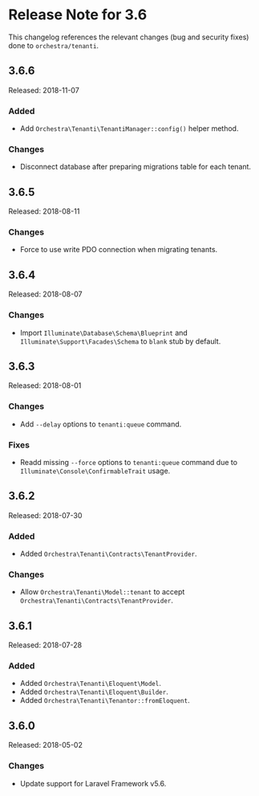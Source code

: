 # Release Note for 3.6

This changelog references the relevant changes (bug and security fixes) done to `orchestra/tenanti`.

## 3.6.6

Released: 2018-11-07

### Added

* Add `Orchestra\Tenanti\TenantiManager::config()` helper method.

### Changes

* Disconnect database after preparing migrations table for each tenant.

## 3.6.5

Released: 2018-08-11

### Changes

* Force to use write PDO connection when migrating tenants.

## 3.6.4

Released: 2018-08-07

### Changes

* Import `Illuminate\Database\Schema\Blueprint` and `Illuminate\Support\Facades\Schema` to `blank` stub by default.

## 3.6.3

Released: 2018-08-01

### Changes

* Add `--delay` options to `tenanti:queue` command.

### Fixes

* Readd missing `--force` options to `tenanti:queue` command due to `Illuminate\Console\ConfirmableTrait` usage.

## 3.6.2

Released: 2018-07-30

### Added

* Added `Orchestra\Tenanti\Contracts\TenantProvider`.

### Changes

* Allow `Orchestra\Tenanti\Model::tenant` to accept `Orchestra\Tenanti\Contracts\TenantProvider`.

## 3.6.1

Released: 2018-07-28

### Added

* Added `Orchestra\Tenanti\Eloquent\Model`.
* Added `Orchestra\Tenanti\Eloquent\Builder`.
* Added `Orchestra\Tenanti\Tenantor::fromEloquent`.

## 3.6.0

Released: 2018-05-02

### Changes

* Update support for Laravel Framework v5.6.
